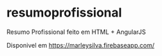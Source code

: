 resumoprofissional
==================

Resumo Profissional feito em HTML + AngularJS

Disponivel em
https://marleysilva.firebaseapp.com/
